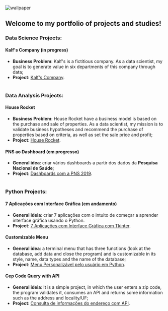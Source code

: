 ![wallpaper](https://user-images.githubusercontent.com/97196457/161408571-e3f96eab-f930-43a6-a332-d30edc195e4e.png)

## Welcome to my portfolio of projects and studies!

### Data Science Projects:

#### Kalf's Company (in progress)

- **Business Problem**: Kalf's is a fictitious company. As a data scientist, my goal is to generate value in six departments of this company through data;
- **Project**: [Kalf's Company](https://github.com/renankalfa/kalfs-company-datascience).

#

### Data Analysis Projects:

#### House Rocket
- **Business Problem**: House Rocket have a business model is based on the purchase and sale of properties. As a data scientist, my mission is to validate business hypotheses and recommend the purchase of properties based on criteria, as well as set the sale price and profit;
- **Project**: [House Rocket](https://github.com/renankalfa/data-analysis-house-rocket).

#### PNS ao Dashboard (em progresso)
- **General idea**: criar vários dashboards a partir dos dados da **Pesquisa Nacional de Saúde**;
- **Project**: [Dashboards com a PNS 2019](https://github.com/renankalfa/pnsaude-dashboards).

#

### Python Projects:

#### 7 Aplicações com Interface Gráfica (em andamento)
- **General ideia**: criar 7 aplicações com o intuito de começar a aprender interface gráfica usando o Python.
- **Project**: [7 Aplicações com Interface Gráfica com Tkinter](https://github.com/renankalfa/7_aplicacoes_com_tkinter).

#### Customizable Menu
- **General idea**: a terminal menu that has three functions (look at the database, add data and close the program) and is customizable in its style, name, data types and the name of the database;
- **Project**: [Menu Personalizável pelo usuário em Python](https://github.com/renankalfa/customizable-menu-python).

#### Cep Code Query with API
- **General ideia**: It is a simple project, in which the user enters a zip code, the program validates it, consumes an API and returns some information such as the address and locality/UF;
- **Project**: [Consulta de informações do endereço com API](https://github.com/renankalfa/consulta-cep-api-python).

